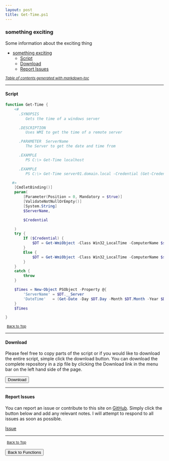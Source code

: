 ```yaml
---
layout: post
title: Get-Time.ps1
---
```


### something exciting

Some information about the exciting thing

- [something exciting](#something-exciting)
  - [Script](#script)
  - [Download](#download)
  - [Report Issues](#report-issues)

<small><i><a href='http://ecotrust-canada.github.io/markdown-toc/'>Table of contents generated with markdown-toc</a></i></small>

---

#### Script

```powershell
function Get-Time {
    <#
      .SYNOPSIS
         Gets the time of a windows server

      .DESCRIPTION
         Uses WMI to get the time of a remote server

      .PARAMETER  ServerName
         The Server to get the date and time from

      .EXAMPLE
         PS C:\> Get-Time localhost

      .EXAMPLE
         PS C:\> Get-Time server01.domain.local -Credential (Get-Credential)

   #>
    [CmdletBinding()]
    param(
        [Parameter(Position = 0, Mandatory = $true)]
        [ValidateNotNullOrEmpty()]
        [System.String]
        $ServerName,

        $Credential

    )
    try {
        If ($Credential) {
            $DT = Get-WmiObject -Class Win32_LocalTime -ComputerName $servername -Credential $Credential
        }
        Else {
            $DT = Get-WmiObject -Class Win32_LocalTime -ComputerName $servername
        }
    }
    catch {
        throw
    }

    $Times = New-Object PSObject -Property @{
        'ServerName' = $DT.__Server
        'DateTime'   = (Get-Date -Day $DT.Day -Month $DT.Month -Year $DT.Year -Minute $DT.Minute -Hour $DT.Hour -Second $DT.Second)
    }
    $Times

}
```

<span style="font-size:11px;"><a href="#"><i class="fas fa-caret-up" aria-hidden="true" style="color: white; margin-right:5px;"></i>Back to Top</a></span>

---

#### Download

Please feel free to copy parts of the script or if you would like to download the entire script, simple click the download button. You can download the complete repository in a zip file by clicking the Download link in the menu bar on the left hand side of the page.

<button class="btn" type="submit" onclick="window.open('/PowerShell/functions/time/Get-Time.ps1')">
    <i class="fa fa-cloud-download-alt">
    </i>
        Download
</button>

---

#### Report Issues

You can report an issue or contribute to this site on <a href="https://github.com/BanterBoy/scripts-blog/issues">GitHub</a>. Simply click the button below and add any relevant notes. I will attempt to respond to all issues as soon as possible.

<!-- Place this tag where you want the button to render. -->

<a class="github-button" href="https://github.com/BanterBoy/scripts-blog/issues/new?title=Get-Time.ps1&body=There is a problem with this function. Please find details below." data-show-count="true" aria-label="Issue BanterBoy/scripts-blog on GitHub">Issue</a>

---

<span style="font-size:11px;"><a href="#"><i class="fas fa-caret-up" aria-hidden="true" style="color: white; margin-right:5px;"></i>Back to Top</a></span>

<a href="/menu/_pages/functions.html">
    <button class="btn">
        <i class='fas fa-reply'>
        </i>
            Back to Functions
    </button>
</a>

[1]: http://ecotrust-canada.github.io/markdown-toc
[2]: https://github.com/googlearchive/code-prettify
